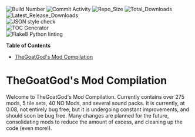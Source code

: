 <!-- START doctoc generated TOC please keep comment here to allow auto update -->
<!-- https://shields.io/category/build // for updating badges -->
![Build Number](https://img.shields.io/badge/Build%3A-%2311458-blue)
![Commit Activity](https://img.shields.io/tokei/lines/github.com/TheGoatGod/Community-Mod-Compilation)
![Repo_Size](https://img.shields.io/github/repo-size/TheGoatgod/Community-Mod-Compilation)
![Total_Downloads](https://img.shields.io/github/downloads/TheGoatgod/Community-Mod-Compilation/total)
![Latest_Release_Downloads](https://img.shields.io/github/downloads-pre/TheGoatgod/Community-Mod-Compilation/v0.1.4/total)\
![JSON style check](https://github.com/TheGoatGod/Community-Mod-Compilation/workflows/JSON%20style%20check/badge.svg)\
![TOC Generator](https://github.com/TheGoatGod/Community-Mod-Compilation/workflows/TOC%20Generator/badge.svg)\
![Flake8 Python linting](https://github.com/TheGoatGod/Community-Mod-Compilation/workflows/Flake8%20Python%20linting/badge.svg)
<!-- DON'T EDIT THIS SECTION, INSTEAD RE-RUN doctoc TO UPDATE -->
**Table of Contents**

- [TheGoatGod's Mod Compilation](#thegoatgods-mod-compilation)

<!-- END doctoc generated TOC please keep comment here to allow auto update -->
# TheGoatGod's Mod Compilation
Welcome to TheGoatGod's Mod Compilation. Currently contains over 275 mods, 5 tile sets, 40 NO Mods, and several sound packs. It is currently, at 0.08, not entirely bug free, but it is undergoing constant improvements, and should soon be bug free. Many changes are planned for the future, consolidating mods to reduce the amount of excess, and cleaning up the code (even more!).
